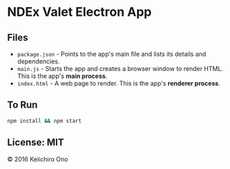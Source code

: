 # NDEx Valet Electron App

## Files
- `package.json` - Points to the app's main file and lists its details and dependencies.
- `main.js` - Starts the app and creates a browser window to render HTML. This is the app's **main process**.
- `index.html` - A web page to render. This is the app's **renderer process**.

## To Run

```bash
npm install && npm start
```

## License: MIT

&copy; 2016 Keiichiro Ono
